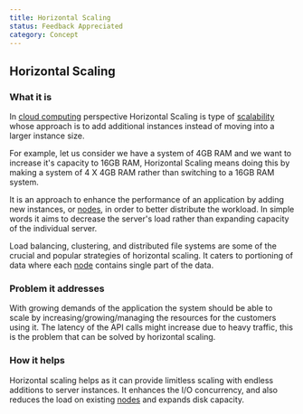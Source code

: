 ```yaml
---
title: Horizontal Scaling
status: Feedback Appreciated
category: Concept
---
```


## Horizontal Scaling

### What it is

In [cloud computing](https://github.com/cncf/glossary/blob/main/definitions/cloud_computing.md) perspective Horizontal Scaling is type of [scalability](https://github.com/cncf/glossary/blob/main/definitions/scalability.md) whose approach is to add additional instances instead of moving into a larger instance size.

For example, let us consider we have a system of 4GB RAM and we want to increase it's capacity to 16GB RAM, Horizontal Scaling means doing this by making a system of 4 X 4GB RAM rather than switching to a 16GB RAM system.

It is an approach to enhance the performance of an application by adding new instances, or [nodes](https://github.com/cncf/glossary/blob/main/definitions/nodes.md), in order to better distribute the workload. In simple words it aims to decrease the server's load rather than expanding capacity of the individual server.

Load balancing, clustering, and distributed file systems are some of the crucial and popular strategies of horizontal scaling. It caters to portioning of data where each [node](https://github.com/cncf/glossary/blob/main/definitions/nodes.md) contains single part of the data.

### Problem it addresses

With growing demands of the application the system should be able to scale by increasing/growing/managing the resources for the customers using it. The latency of the API calls might increase due to heavy traffic, this is the problem that can be solved by horizontal scaling.

### How it helps

Horizontal scaling helps as it can provide limitless scaling with endless additions to server instances. It enhances the I/O concurrency, and also reduces the load on existing [nodes](https://github.com/cncf/glossary/blob/main/definitions/nodes.md) and expands disk capacity.
